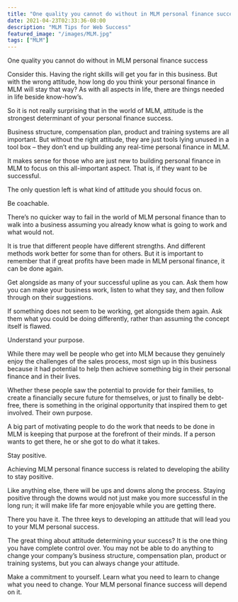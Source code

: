 ```yaml
---
title: "One quality you cannot do without in MLM personal finance success"
date: 2021-04-23T02:33:36-08:00
description: "MLM Tips for Web Success"
featured_image: "/images/MLM.jpg"
tags: ["MLM"]
---
```


One quality you cannot do without in MLM personal finance success


Consider this. Having the right skills will get you far in this business. But with the wrong attitude, how long do you think your personal finance in MLM will stay that way? As with all aspects in life, there are things needed in life beside know-how’s.

So it is not really surprising that in the world of MLM, attitude is the strongest determinant of your personal finance success. 

Business structure, compensation plan, product and training systems are all important. But without the right attitude, they are just tools lying unused in a tool box – they don’t end up building any real-time personal finance in MLM. 

It makes sense for those who are just new to building personal finance in MLM to focus on this all-important aspect. That is, if they want to be successful. 

The only question left is what kind of attitude you should focus on.

Be coachable. 

There’s no quicker way to fail in the world of MLM personal finance than to walk into a business assuming you already know what is going to work and what would not. 

It is true that different people have different strengths. And different methods work better for some than for others. But it is important to remember that if great profits have been made in MLM personal finance, it can be done again. 

Get alongside as many of your successful upline as you can. Ask them how you can make your business work, listen to what they say, and then follow through on their suggestions. 

If something does not seem to be working, get alongside them again. Ask them what you could be doing differently, rather than assuming the concept itself is flawed.

Understand your purpose. 

While there may well be people who get into MLM because they genuinely enjoy the challenges of the sales process, most sign up in this business because it had potential to help then achieve something big in their personal finance and in their lives. 

Whether these people saw the potential to provide for their families, to create a financially secure future for themselves, or just to finally be debt-free, there is something in the original opportunity that inspired them to get involved.
Their own purpose.  

A big part of motivating people to do the work that needs to be done in MLM is keeping that purpose at the forefront of their minds. If a person wants to get there, he or she got to do what it takes.

Stay positive.

Achieving MLM personal finance success is related to developing the ability to stay positive. 

Like anything else, there will be ups and downs along the process. Staying positive through the downs would not just make you more successful in the long run; it will make life far more enjoyable while you are getting there. 

There you have it. The three keys to developing an attitude that will lead you to your MLM personal success. 

The great thing about attitude determining your success? It is the one thing you have complete control over. You may not be able to do anything to change your company’s business structure, compensation plan, product or training systems, but you can always change your attitude.
 
Make a commitment to yourself. Learn what you need to learn to change what you need to change. Your MLM personal finance success will depend on it.

